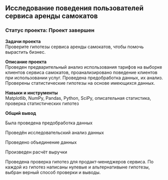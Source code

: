 ## Исследование поведения пользователей сервиса аренды самокатов

### **Статус проекта**: Проект завершен 

**Задачи проекта**   
Проверите гипотезы сервиса аренды самокатов, чтобы помочь вырастить бизнес.

**Описание проекта**   
Проведен предварительный анализ использования тарифов на выборке клиентов сервиса самокатов,
проанализировано поведение клиентов при использовании услуг. Проведена предобработка
данных, их анализ. Проверены статистические гипотезы на основе имеющихся данных.

**Навыки и инструменты**   
Matplotlib, NumPy, Pandas, Python, SciPy, описательная статистика, проверка статистических гипотез

**Общий вывод**  

Была проведена предобработка данных

Проведён исследовательский анализ данных

Проведено объединение данных

Произведен расчёт выручки

Проведена проверка гипотез для продакт-менеджеров сервиса. По каждой из гипотез написаны нулевые и альтернативыне гипотезы, выбран верный способ проверки и выводы.
